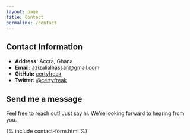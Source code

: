 ```yaml
---
layout: page
title: Contact
permalink: /contact
---
```


## Contact Information

- **Address:**  Accra, Ghana
- **Email:** [azizalialhassan@gmail.com](mailto:azizalialhassan@gmail.com)
- **GitHub:** [certyfreak](https://github.com/certyfreak)
- **Twitter:** [@certyfreak](https://twitter.com/certyfreak)


## Send me a message

Feel free to reach out! Just say hi. We're looking forward to hearing from you.

{% include contact-form.html %}
